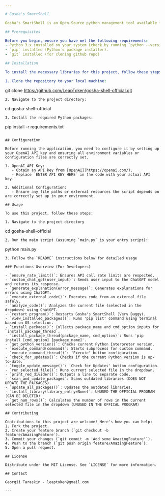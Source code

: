 ```yaml
---

# Gosha's SmartShell

Gosha's SmartShell is an Open-Source python management tool available for everyone. It's a customizable and user-friendly interface packed with powerful features. Whether you're a tech enthusiast or a casual user, Gosha's SmartShell is designed to enhance your digital experience!

## Prerequisites

Before you begin, ensure you have met the following requirements:
- Python 3.x installed on your system (check by running `python --version` or `python3 --version` in your terminal/command prompt).
- `pip` installed (Python's package installer).
- `git` installed (for cloning github repo)

## Installation

To install the necessary libraries for this project, follow these steps:

1. Clone the repository to your local machine:
```
git clone https://github.com/LeapToken/gosha-shell-official.git
```
2. Navigate to the project directory:
```
cd gosha-shell-official
```
3. Install the required Python packages:
```
pip install -r requirements.txt
```

## Configuration

Before running the application, you need to configure it by setting up your OpenAI API key and ensuring all environment variables or configuration files are correctly set.

1. OpenAI API Key:
   - Obtain an API key from [OpenAI](https://openai.com/).
   - Replace `ENTER API KEY HERE` in the code with your actual API key.

2. Additional Configuration:
   - Ensure any file paths or external resources the script depends on are correctly set up in your environment.

## Usage

To use this project, follow these steps:

1. Navigate to the project directory
```
cd gosha-shell-official
```
2. Run the main script (assuming `main.py` is your entry script):
```
python main.py
```
3. Follow the `README` instructions below for detailed usage

### Functions Overview (For Developers)

- `ensure_rate_limit()`: Ensures API call rate limits are respected.
- `custom_chat_gpt(user_input)`: Sends user input to the ChatGPT model and returns its response.
- `generate_explanation(error_message)`: Generates explanations for errors using ChatGPT.
- `execute_external_code()`: Executes code from an external file safely.
- `analyze_code()`: Analyzes the current file (selected in the dropdown) using ChatGPT.
- `restart_program()`: Restarts Gosha's SmartShell (Very Buggy).
- `view_installed_packages()`: Runs 'pip list' command using terminal based on OS selection.
- `install_package()`: Collects package_name and cmd_option inputs for `install_package_thread`.
- `install_package_thread(package_name, cmd_option)`: Runs 'pip install [cmd_option] [package_name]'.
- `get_python_version()`: Checks current Python Interpreter version.
- `execute_command(command)`: Starts subprocess for custom command.
- `execute_command_thread()`: 'Execute' button configuration.
- `check_for_updates()`: Checks if the current Python version is up-to-date.
- `toggle_update_message()`: 'Check for Updates' button configuration.
- `run_selected_file()`: Runs current selected file in the dropdown.
- `print_red_divider()`: Outputs a line to separate code.
- `scan_and_update_packages`: Scans outdated libraries (DOES NOT UPDATE THE PACKAGES).
- `update_all_packages()`: Updates the outdated libraries.
- `install_library(library_entry=None)`: UNUSED THE OFFICIAL PROGRAM (CAN BE DELETED)
- `get_num_rows()`: Calculates the number of rows in the current selected file in the dropdown (UNUSED IN THE OFFICAL PROGRAM)

## Contributing

Contributions to this project are welcome! Here's how you can help:
1. Fork the project.
2. Create your feature branch (`git checkout -b feature/AmazingFeature`).
3. Commit your changes (`git commit -m 'Add some AmazingFeature'`).
4. Push to the branch (`git push origin feature/AmazingFeature`).
5. Open a pull request.

## License

Distribute under the MIT License. See `LICENSE` for more information.

## Contact

Georgii Taraskin - leaptoken@gmail.com

---
```

